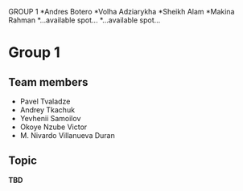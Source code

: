GROUP 1
  *Andres Botero
  *Volha Adziarykha
  *Sheikh Alam
  *Makina Rahman
  *...available spot...
  *...available spot...
  
  

# Group 1
## Team members
* Pavel Tvaladze
* Andrey Tkachuk
* Yevhenii Samoilov
* Okoye Nzube Victor
* M. Nivardo Villanueva Duran

## Topic
**TBD**
